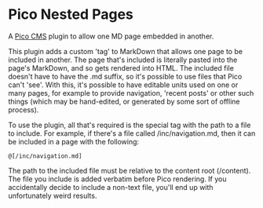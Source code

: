 # Pico Nested Pages

A [Pico CMS](http://picocms.org) plugin to allow one MD page embedded in another.

This plugin adds a custom 'tag' to MarkDown that allows one page to be included in another. The page that's included is literally pasted into the page's MarkDown, and so gets rendered into HTML. The included file doesn't have to have the .md suffix, so it's possible to use files that Pico can't 'see'. With this, it's possible to have editable units used on one or many pages, for example to provide navigation, 'recent posts' or other such things (which may be hand-edited, or generated by some sort of offline process).

To use the plugin, all that's required is the special tag with the path to a file to include. For example, if there's a file called /inc/navigation.md, then it can be included in a page with the following:

 `@[/inc/navigation.md]`
  
The path to the included file must be relative to the content root (/content). The file you include is added verbatim before Pico rendering. If you accidentally decide to include a non-text file, you'll end up with unfortunately weird results.
